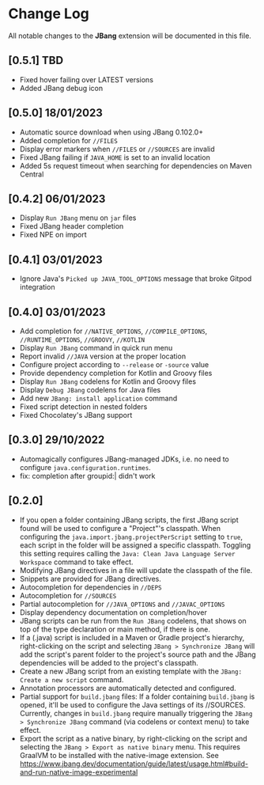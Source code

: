 # Change Log

All notable changes to the **JBang** extension will be documented in this file.

## [0.5.1]  TBD
- Fixed hover failing over LATEST versions
- Added JBang debug icon

## [0.5.0]  18/01/2023
- Automatic source download when using JBang 0.102.0+
- Added completion for `//FILES`
- Display error markers when `//FILES` or `//SOURCES` are invalid
- Fixed JBang failing if `JAVA_HOME` is set to an invalid location
- Added 5s request timeout when searching for dependencies on Maven Central

## [0.4.2]  06/01/2023
- Display `Run JBang` menu on `jar` files
- Fixed JBang header completion
- Fixed NPE on import

## [0.4.1]  03/01/2023
- Ignore Java's `Picked up JAVA_TOOL_OPTIONS` message that broke Gitpod integration

## [0.4.0]  03/01/2023
- Add completion for `//NATIVE_OPTIONS`, `//COMPILE_OPTIONS`, `//RUNTIME_OPTIONS`, `//GROOVY`, `//KOTLIN`
- Display `Run JBang` command in quick run menu
- Report invalid `//JAVA` version at the proper location
- Configure project according to `--release` or `-source` value
- Provide dependency completion for Kotlin and Groovy files
- Display `Run JBang` codelens for Kotlin and Groovy files
- Display `Debug JBang` codelens for Java files
- Add new `JBang: install application` command
- Fixed script detection in nested folders
- Fixed Chocolatey's JBang support 

## [0.3.0]  29/10/2022
- Automagically configures JBang-managed JDKs, i.e. no need to configure `java.configuration.runtimes`.
- fix: completion after groupid:| didn't work

## [0.2.0]

- If you open a folder containing JBang scripts, the first JBang script found will be used to configure a "Project"'s classpath. When configuring the `java.import.jbang.projectPerScript` setting to `true`, each script in the folder will be assigned a specific classpath. Toggling this setting requires calling the `Java: Clean Java Language Server Workspace` command to take effect.
- Modifying JBang directives in a file will update the classpath of the file.
- Snippets are provided for JBang directives.
- Autocompletion for dependencies in `//DEPS` 
- Autocompletion for `//SOURCES` 
- Partial autocompletion for `//JAVA_OPTIONS` and `//JAVAC_OPTIONS` 
- Display dependency documentation on completion/hover
- JBang scripts can be run from the `Run JBang` codelens, that shows on top of the type declaration or main method, if there is one.
- If a (.java) script is included in a Maven or Gradle project's hierarchy, right-clicking on the script and selecting `JBang > Synchronize JBang` will add the script's parent folder to the project's source path and the JBang dependencies will be added to the project's classpath.
- Create a new JBang script from an existing template with the `JBang: Create a new script` command.
- Annotation processors are automatically detected and configured.
- Partial support for `build.jbang` files: If a folder containing `build.jbang` is opened, it'll be used to configure the Java settings of its //SOURCES. Currently, changes in `build.jbang` require manually triggering the `JBang > Synchronize JBang` command (via codelens or context menu) to take effect.
- Export the script as a native binary, by right-clicking on the script and selecting the `JBang > Export as native binary` menu. This requires GraalVM to be installed with the native-image extension. See https://www.jbang.dev/documentation/guide/latest/usage.html#build-and-run-native-image-experimental
